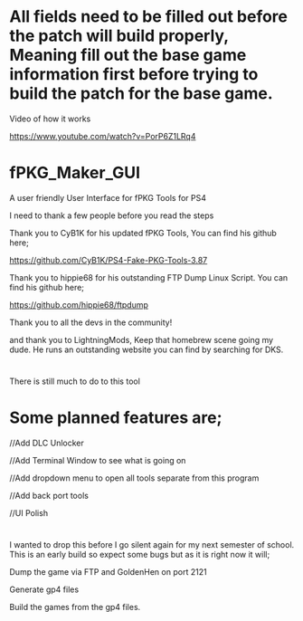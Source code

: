 # All fields need to be filled out before the patch will build properly, Meaning fill out the base game information first before trying to build the patch for the base game.

Video of how it works

https://www.youtube.com/watch?v=PorP6Z1LRq4

# fPKG_Maker_GUI
A user friendly User Interface for fPKG Tools for PS4

I need to thank a few people before you read the steps

Thank you to CyB1K for his updated fPKG Tools, You can find his github here;

https://github.com/CyB1K/PS4-Fake-PKG-Tools-3.87

Thank you to hippie68 for his outstanding FTP Dump Linux Script. You can find his github here;

https://github.com/hippie68/ftpdump

Thank you to all the devs in the community!

and thank you to LightningMods, Keep that homebrew scene going my dude. He runs an outstanding website you can find by searching for DKS.

# ####################################

There is still much to do to this tool

# Some planned features are;

//Add DLC Unlocker

//Add Terminal Window to see what is going on

//Add dropdown menu to open all tools separate from this program

//Add back port tools

//UI Polish

# ####################################



I wanted to drop this before I go silent again for my next semester of school. This is an early build so expect some bugs but as it is right now it will;

Dump the game via FTP and GoldenHen on port 2121

Generate gp4 files 

Build the games from the gp4 files.

